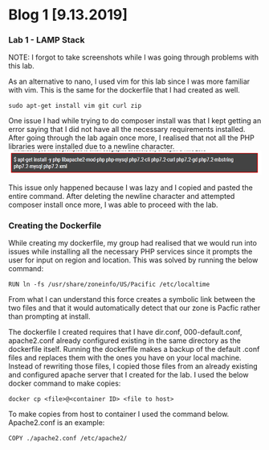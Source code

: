 # Blog 1 [9.13.2019]

### Lab 1 - LAMP Stack

NOTE: I forgot to take screenshots while I was going through problems with this lab. 

As an alternative to nano, I used vim for this lab since I was more familiar with vim. This is the same for the dockerfile that I had created as well.
```
sudo apt-get install vim git curl zip
```

One issue I had while trying to do composer install was that I kept getting an error saying that I did not have all the necessary requirements installed. After going through the lab again once more, I realised that not all the PHP libraries were installed due to a newline character.
![newline error](https://raw.githubusercontent.com/cacaocat-syr/cacaocat-syr.github.io/master/copy-paste-issue.PNG)

This issue only happened because I was lazy and I copied and pasted the entire command. After deleting the newline character and attempted composer install once more, I was able to proceed with the lab.

### Creating the Dockerfile


While creating my dockerfile, my group had realised that we would run into issues while installing all the necessary PHP services since it prompts the user for input on region and location. This was solved by running the below command:
```
RUN ln -fs /usr/share/zoneinfo/US/Pacific /etc/localtime 
```
From what I can understand this force creates a symbolic link between the two files and that it would automatically detect that our zone is Pacfic rather than prompting at install.

The dockerfile I created requires that I have dir.conf, 000-default.conf, apache2.conf already configured existing in the same directory as the dockerfile itself. Running the dockerfile makes a backup of the default .conf files and replaces them with the ones you have on your local machine. Instead of rewriting those files, I copied those files from an already existing and configured apache server that I created for the lab. I used the below docker command to make copies:
```
docker cp <file>@<container ID> <file to host>
``` 

To make copies from host to container I used the command below. Apache2.conf is an example:
```
COPY ./apache2.conf /etc/apache2/
```
